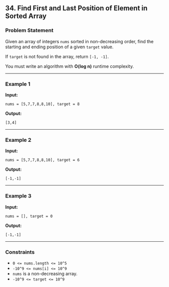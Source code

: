 ## 34. Find First and Last Position of Element in Sorted Array

### Problem Statement

Given an array of integers `nums` sorted in non-decreasing order, find the starting and ending position of a given `target` value.

If `target` is not found in the array, return `[-1, -1]`.

You must write an algorithm with **O(log n)** runtime complexity.

---

### Example 1

**Input:**
```plaintext
nums = [5,7,7,8,8,10], target = 8
```
**Output:**
```plaintext
[3,4]
```

---

### Example 2

**Input:**
```plaintext
nums = [5,7,7,8,8,10], target = 6
```
**Output:**
```plaintext
[-1,-1]
```

---

### Example 3

**Input:**
```plaintext
nums = [], target = 0
```
**Output:**
```plaintext
[-1,-1]
```

---

### Constraints

- `0 <= nums.length <= 10^5`
- `-10^9 <= nums[i] <= 10^9`
- `nums` is a non-decreasing array.
- `-10^9 <= target <= 10^9`
